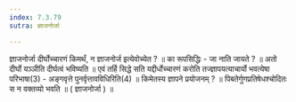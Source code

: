```yaml
---
index: 7.3.79
sutra: ज्ञाजनोर्जा

---
```

ज्ञाजनोर्जा दीर्घोच्चारणं किमर्थं, न ज्ञाजनोर्ज इत्येवोच्येत ? ॥ का रूपसिद्धिः - जा नाति जायते ? ॥ अतो दीर्घो यञ्ञीति दीर्घत्वं भविष्यति ॥ एवं तर्हि सिद्धे सति यद्दीर्धोच्चारणं करोति तज्ज्ञापयत्याचार्यो भवत्येषा परिभाषा(3) -  अङ्गवृत्ते पुनर्वृत्तावविधिरिति(4) ॥ किमेतस्य ज्ञापने प्रयोजनम् ? ॥ पिबतेर्गुणप्रतिषेधश्चोदितः स न वक्तव्यो भवति ॥ ( ज्ञाजनोर्जा ) ॥